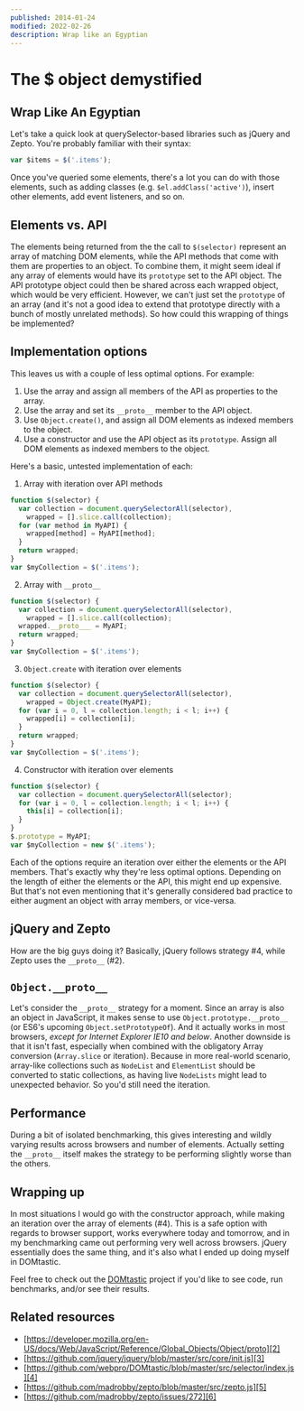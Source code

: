 ```yaml
---
published: 2014-01-24
modified: 2022-02-26
description: Wrap like an Egyptian
---
```


# The $ object demystified

## Wrap Like An Egyptian

Let's take a quick look at querySelector-based libraries such as jQuery and
Zepto. You're probably familiar with their syntax:

```js
var $items = $('.items');
```

Once you've queried some elements, there's a lot you can do with those elements,
such as adding classes (e.g. `$el.addClass('active')`), insert other elements,
add event listeners, and so on.

## Elements vs. API

The elements being returned from the the call to `$(selector)` represent an
array of matching DOM elements, while the API methods that come with them are
properties to an object. To combine them, it might seem ideal if any array of
elements would have its `prototype` set to the API object. The API prototype
object could then be shared across each wrapped object, which would be very
efficient. However, we can't just set the `prototype` of an array (and it's not
a good idea to extend that prototype directly with a bunch of mostly unrelated
methods). So how could this wrapping of things be implemented?

## Implementation options

This leaves us with a couple of less optimal options. For example:

1. Use the array and assign all members of the API as properties to the array.
2. Use the array and set its `__proto__` member to the API object.
3. Use `Object.create()`, and assign all DOM elements as indexed members to the
   object.
4. Use a constructor and use the API object as its `prototype`. Assign all DOM
   elements as indexed members to the object.

Here's a basic, untested implementation of each:

1. Array with iteration over API methods

```js
function $(selector) {
  var collection = document.querySelectorAll(selector),
    wrapped = [].slice.call(collection);
  for (var method in MyAPI) {
    wrapped[method] = MyAPI[method];
  }
  return wrapped;
}
var $myCollection = $('.items');
```

2. Array with `__proto__`

```js
function $(selector) {
  var collection = document.querySelectorAll(selector),
    wrapped = [].slice.call(collection);
  wrapped.__proto___ = MyAPI;
  return wrapped;
}
var $myCollection = $('.items');
```

3. `Object.create` with iteration over elements

```js
function $(selector) {
  var collection = document.querySelectorAll(selector),
    wrapped = Object.create(MyAPI);
  for (var i = 0, l = collection.length; i < l; i++) {
    wrapped[i] = collection[i];
  }
  return wrapped;
}
var $myCollection = $('.items');
```

4. Constructor with iteration over elements

```js
function $(selector) {
  var collection = document.querySelectorAll(selector);
  for (var i = 0, l = collection.length; i < l; i++) {
    this[i] = collection[i];
  }
}
$.prototype = MyAPI;
var $myCollection = new $('.items');
```

Each of the options require an iteration over either the elements or the API
members. That's exactly why they're less optimal options. Depending on the
length of either the elements or the API, this might end up expensive. But
that's not even mentioning that it's generally considered bad practice to either
augment an object with array members, or vice-versa.

## jQuery and Zepto

How are the big guys doing it? Basically, jQuery follows strategy #4, while
Zepto uses the `__proto__` (#2).

## `Object.__proto__`

Let's consider the `__proto__` strategy for a moment. Since an array is also an
object in JavaScript, it makes sense to use `Object.prototype.__proto__` (or
ES6's upcoming `Object.setPrototypeOf`). And it actually works in most browsers,
_except for Internet Explorer IE10 and below_. Another downside is that it isn't
fast, especially when combined with the obligatory Array conversion
(`Array.slice` or iteration). Because in more real-world scenario, array-like
collections such as `NodeList` and `ElementList` should be converted to static
collections, as having live `NodeLists` might lead to unexpected behavior. So
you'd still need the iteration.

## Performance

During a bit of isolated benchmarking, this gives interesting and wildly varying
results across browsers and number of elements. Actually setting the `__proto__`
itself makes the strategy to be performing slightly worse than the others.

## Wrapping up

In most situations I would go with the constructor approach, while making an
iteration over the array of elements (#4). This is a safe option with regards to
browser support, works everywhere today and tomorrow, and in my benchmarking
came out performing very well across browsers. jQuery essentially does the same
thing, and it's also what I ended up doing myself in DOMtastic.

Feel free to check out the [DOMtastic][1] project if you'd like to see code, run
benchmarks, and/or see their results.

## Related resources

- [https://developer.mozilla.org/en-US/docs/Web/JavaScript/Reference/Global_Objects/Object/proto][2]
- [https://github.com/jquery/jquery/blob/master/src/core/init.js][3]
- [https://github.com/webpro/DOMtastic/blob/master/src/selector/index.js][4]
- [https://github.com/madrobby/zepto/blob/master/src/zepto.js][5]
- [https://github.com/madrobby/zepto/issues/272][6]

[1]: https://github.com/webpro/DOMtastic
[2]:
  https://developer.mozilla.org/en-US/docs/Web/JavaScript/Reference/Global_Objects/Object/proto
[3]: https://github.com/jquery/jquery/blob/master/src/core/init.js
[4]: https://github.com/webpro/DOMtastic/blob/master/src/selector/index.js
[5]: https://github.com/madrobby/zepto/blob/master/src/zepto.js
[6]: https://github.com/madrobby/zepto/issues/272
